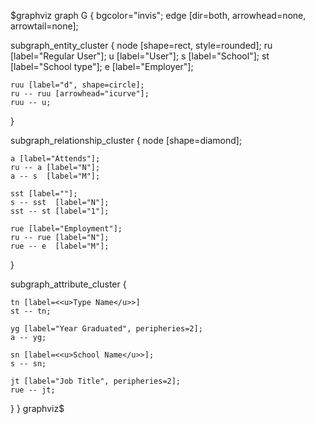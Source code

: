 $graphviz
graph G {
  bgcolor="invis";
  edge [dir=both, arrowhead=none, arrowtail=none];

  subgraph_entity_cluster {
    node [shape=rect, style=rounded];
    ru [label="Regular User"];
    u  [label="User"];
    s  [label="School"];
    st [label="School type"];
    e  [label="Employer"];

    ruu [label="d", shape=circle];
    ru -- ruu [arrowhead="icurve"];
    ruu -- u;
  }

  subgraph_relationship_cluster {
    node [shape=diamond];

    a [label="Attends"];
    ru -- a [label="N"];
    a -- s  [label="M"];

    sst [label=""];
    s -- sst  [label="N"];
    sst -- st [label="1"];

    rue [label="Employment"];
    ru -- rue [label="N"];
    rue -- e  [label="M"];
  }

  subgraph_attribute_cluster {

    tn [label=<<u>Type Name</u>>]
    st -- tn;

    yg [label="Year Graduated", peripheries=2];
    a -- yg;

    sn [label=<<u>School Name</u>>];
    s -- sn;

    jt [label="Job Title", peripheries=2];
    rue -- jt;
  }
}
graphviz$
